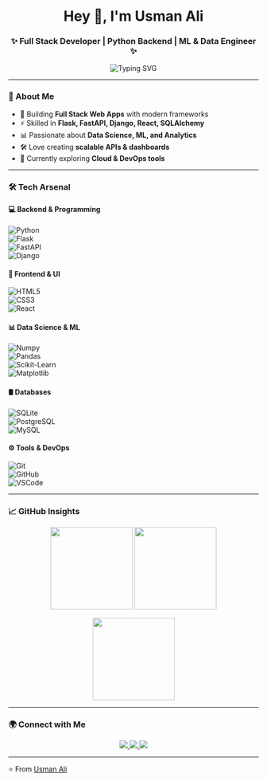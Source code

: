 <!-- Profile Header -->
<h1 align="center">Hey 👋, I'm Usman Ali</h1>
<h3 align="center">✨ Full Stack Developer | Python Backend | ML & Data Engineer ✨</h3>

<p align="center">
  <img src="https://readme-typing-svg.herokuapp.com?font=Fira+Code&size=22&pause=1000&center=true&vCenter=true&width=700&lines=💻+Full+Stack+Web+Developer;⚡+Backend:+Flask+%7C+FastAPI+%7C+Django;📊+ML+%26+Data+Analysis+Engineer;🚀+Always+learning+and+building+cool+projects" alt="Typing SVG" />
</p>

---

### 🚀 About Me  
- 🔭 Building **Full Stack Web Apps** with modern frameworks  
- ⚡ Skilled in **Flask, FastAPI, Django, React, SQLAlchemy**  
- 📊 Passionate about **Data Science, ML, and Analytics**  
- 🛠️ Love creating **scalable APIs & dashboards**  
- 🌱 Currently exploring **Cloud & DevOps tools**  

---

### 🛠️ Tech Arsenal  

#### 💻 Backend & Programming  
![Python](https://img.shields.io/badge/Python-FFD43B?style=for-the-badge&logo=python&logoColor=blue)  
![Flask](https://img.shields.io/badge/Flask-000?style=for-the-badge&logo=flask&logoColor=white)  
![FastAPI](https://img.shields.io/badge/FastAPI-009688?style=for-the-badge&logo=fastapi&logoColor=white)  
![Django](https://img.shields.io/badge/Django-092E20?style=for-the-badge&logo=django&logoColor=white)  

#### 🎨 Frontend & UI  
![HTML5](https://img.shields.io/badge/HTML5-E34F26?style=for-the-badge&logo=html5&logoColor=white)  
![CSS3](https://img.shields.io/badge/CSS3-1572B6?style=for-the-badge&logo=css3&logoColor=white)  
![React](https://img.shields.io/badge/React-20232A?style=for-the-badge&logo=react&logoColor=61DAFB)  

#### 📊 Data Science & ML  
![Numpy](https://img.shields.io/badge/Numpy-013243?style=for-the-badge&logo=numpy&logoColor=white)  
![Pandas](https://img.shields.io/badge/Pandas-150458?style=for-the-badge&logo=pandas&logoColor=white)  
![Scikit-Learn](https://img.shields.io/badge/Scikit--Learn-F7931E?style=for-the-badge&logo=scikitlearn&logoColor=white)  
![Matplotlib](https://img.shields.io/badge/Matplotlib-11557c?style=for-the-badge&logo=plotly&logoColor=white)  

#### 🛢️ Databases  
![SQLite](https://img.shields.io/badge/SQLite-07405E?style=for-the-badge&logo=sqlite&logoColor=white)  
![PostgreSQL](https://img.shields.io/badge/PostgreSQL-316192?style=for-the-badge&logo=postgresql&logoColor=white)  
![MySQL](https://img.shields.io/badge/MySQL-005C84?style=for-the-badge&logo=mysql&logoColor=white)  

#### ⚙️ Tools & DevOps  
![Git](https://img.shields.io/badge/Git-F05032?style=for-the-badge&logo=git&logoColor=white)  
![GitHub](https://img.shields.io/badge/GitHub-000?style=for-the-badge&logo=github&logoColor=white)  
![VSCode](https://img.shields.io/badge/VSCode-0078d7?style=for-the-badge&logo=visualstudiocode&logoColor=white)  

---

### 📈 GitHub Insights  

<p align="center">
  <img src="https://github-readme-stats.vercel.app/api?username=usmanali&show_icons=true&theme=tokyonight" height="165"/>
  <img src="https://github-readme-streak-stats.herokuapp.com/?user=usmanali&theme=tokyonight" height="165"/>
</p>

<p align="center">
  <img src="https://github-readme-stats.vercel.app/api/top-langs/?username=usmanali&layout=compact&theme=tokyonight" height="165"/>
</p>

---

### 🌍 Connect with Me  

<p align="center">
  <a href="https://www.linkedin.com/in/usman-ali-b0603124a/">
    <img src="https://img.shields.io/badge/LinkedIn-0077B5?style=for-the-badge&logo=linkedin&logoColor=white"/>
  </a>
  <a href="usmanali07137@gmail.com">
    <img src="https://img.shields.io/badge/Email-D14836?style=for-the-badge&logo=gmail&logoColor=white"/>
  </a>
  <a href="[https://github.com/yourgithub](https://github.com/Logic-ui)">
    <img src="https://img.shields.io/badge/GitHub-000?style=for-the-badge&logo=github&logoColor=white"/>
  </a>
</p>

---

⭐ From [Usman Ali](https://github.com/Logic-ui)

